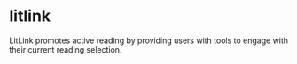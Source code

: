 # litlink
LitLink promotes active reading by providing users with tools to engage with their current reading selection.
